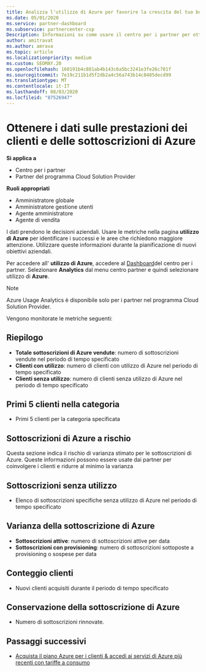 ```yaml
---
title: Analizza l'utilizzo di Azure per favorire la crescita del tuo business
ms.date: 05/01/2020
ms.service: partner-dashboard
ms.subservice: partnercenter-csp
Description: Informazioni su come usare il centro per i partner per ottenere i dati sull'utilizzo delle sottoscrizioni di Azure dei clienti.
author: amitravat
ms.author: amrava
ms.topic: article
ms.localizationpriority: medium
ms.custom: SEOMAY.20
ms.openlocfilehash: 160191b4c881ab4b143c6a5bc3241e3fe26c701f
ms.sourcegitcommit: 7e19c211b1d5f2db2a4c56a743b14c8485decd99
ms.translationtype: MT
ms.contentlocale: it-IT
ms.lasthandoff: 08/03/2020
ms.locfileid: "87526947"
---
```

# <a name="get-data-about-how-well-your-customers-and-azure-subscriptions-are-doing"></a>Ottenere i dati sulle prestazioni dei clienti e delle sottoscrizioni di Azure

**Si applica a**

- Centro per i partner
- Partner del programma Cloud Solution Provider

**Ruoli appropriati**

- Amministratore globale
- Amministratore gestione utenti
- Agente amministratore
- Agente di vendita

I dati prendono le decisioni aziendali. Usare le metriche nella pagina **utilizzo di Azure** per identificare i successi e le aree che richiedono maggiore attenzione. Utilizzare queste informazioni durante la pianificazione di nuovi obiettivi aziendali.

Per accedere all' **utilizzo di Azure**, accedere al [Dashboard](https:/partner.microsoft.com/dashboard)del centro per i partner. Selezionare **Analytics** dal menu centro partner e quindi selezionare utilizzo di **Azure**.

> [!NOTE]
> Azure Usage Analytics è disponibile solo per i partner nel programma Cloud Solution Provider.

Vengono monitorate le metriche seguenti:

## <a name="summary"></a>Riepilogo

- **Totale sottoscrizioni di Azure vendute**: numero di sottoscrizioni vendute nel periodo di tempo specificato  
- **Clienti con utilizzo**: numero di clienti con utilizzo di Azure nel periodo di tempo specificato  
- **Clienti senza utilizzo**: numero di clienti senza utilizzo di Azure nel periodo di tempo specificato  

## <a name="top-5-customers-in-category"></a>Primi 5 clienti nella categoria

- Primi 5 clienti per la categoria specificata  

## <a name="azure-subscriptions-at-risk"></a>Sottoscrizioni di Azure a rischio

Questa sezione indica il rischio di varianza stimato per le sottoscrizioni di Azure. Queste informazioni possono essere usate dai partner per coinvolgere i clienti e ridurre al minimo la varianza

## <a name="subscriptions-without-usage"></a>Sottoscrizioni senza utilizzo

- Elenco di sottoscrizioni specifiche senza utilizzo di Azure nel periodo di tempo specificato  

## <a name="azure-subscription-churn"></a>Varianza della sottoscrizione di Azure

- **Sottoscrizioni attive**: numero di sottoscrizioni attive per data  
- **Sottoscrizioni con provisioning**: numero di sottoscrizioni sottoposte a provisioning o sospese per data  

## <a name="customer-count"></a>Conteggio clienti

- Nuovi clienti acquisiti durante il periodo di tempo specificato  

## <a name="azure-subscription-retention"></a>Conservazione della sottoscrizione di Azure

- Numero di sottoscrizioni rinnovate.

 ## <a name="next-steps"></a>Passaggi successivi

- [Acquista il piano Azure per i clienti & accedi ai servizi di Azure più recenti con tariffe a consumo](purchase-azure-plan.md)
